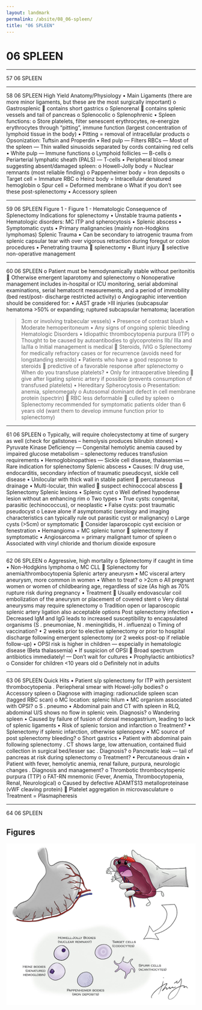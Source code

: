 ```yaml
---
layout: landmark
permalink: /absite/08_06-spleen/
title: "06 SPLEEN"
---
```


# 06 SPLEEN




---

<!-- Page 57 -->

57
06 SPLEEN



---

<!-- Page 58 -->

58
06 SPLEEN
High Yield Anatomy/Physiology
•	 Main Ligaments (there are more minor ligaments, but these 
are the most surgically important)
o Gastrosplenic  contains short gastrics
o Splenorenal  contains splenic vessels and tail of pancreas
o Splenocolic
o Splenophrenic
•	 Spleen functions:
o Store platelets, filter senescent erythrocytes, re-energize 
erythrocytes through “pitting”, immune function (largest 
concentration of lymphoid tissue in the body)
• Pitting = removal of intracellular products
o Opsonization: Tuftsin and Properdin
•	 Red pulp — Filters RBCs — Most of the spleen — Thin walled 
sinusoids separated by cords containing red cells
•	 White pulp — Immune functions
o Lymphoid follicles — B-cells
o Periarterial lymphatic sheath (PALS) — T-cells
•	 Peripheral blood smear suggesting absent/damaged spleen:
o Howell-Jolly body = Nuclear remnants (most reliable finding)
o Pappenheimer body = Iron deposits
o Target cell = Immature RBC
o Heinz body = Intracellular denatured hemoglobin
o Spur cell = Deformed membrane
o What if you don’t see these post-splenectomy
• Accessory spleen



---

<!-- Page 59 -->

59
06 SPLEEN
Figure 1 - Figure 1 - Hematologic Consequence of Splenectomy
Indications for splenectomy
•	 Unstable trauma patients
•	 Hematologic disorders: MC ITP and spherocytosis
•	 Splenic abscess
•	 Symptomatic cysts
•	 Primary malignancies (mainly non-Hodgkins lymphomas)
Splenic Trauma
•	 Can be secondary to iatrogenic trauma from splenic capsular 
tear with over vigorous retraction during foregut or colon 
procedures
•	 Penetrating trauma  splenectomy
•	 Blunt injury  selective non-operative management



---

<!-- Page 60 -->

60
06 SPLEEN
o Patient must be hemodynamically stable without peritonitis 
 Otherwise emergent laparotomy and splenectomy
o Nonoperative management includes in-hospital or ICU 
monitoring, serial abdominal examinations, serial hematocrit 
measurements, and a period of immobility (bed rest/post-
discharge restricted activity)
o Angiographic intervention should be considered for:
• AAST grade >III injuries (subcapsular hematoma >50% or 
expanding; ruptured subcapsular hematoma; laceration 
>3cm or involving trabecular vessels)
• Presence of contrast blush
• Moderate hemoperitoneum
• Any signs of ongoing splenic bleeding
Hematologic Disorders
•	 Idiopathic thrombocytopenia purpura (ITP)
o Thought to be caused by autoantibodies to glycoproteins IIb/
IIIa and Ia/IIa
o Initial management is medical  Steroids, IVIG
o Splenectomy for medically refractory cases or for recurrence 
(avoids need for longstanding steroids)
• Patients who have a good response to steroids  
predictive of a favorable response after splenectomy
o When do you transfuse platelets?
• Only for intraoperative bleeding  give after ligating 
splenic artery if possible (prevents consumption of 
transfused platelets)
•	 Hereditary Spherocytosis
o Presentation: anemia, splenomegaly
o Autosomal dominant defect in cell membrane protein 
(spectrin)  RBC less deformable  culled by spleen
o Splenectomy recommended for symptomatic patients older 
than 6 years old (want them to develop immune function 
prior to splenectomy)



---

<!-- Page 61 -->

61
06 SPLEEN
o Typically, will require cholecystectomy at time of surgery as 
well (check for gallstones – hemolysis produces bilirubin 
stones)
•	 Pyruvate Kinase Deficiency — Congenital hemolytic anemia 
caused by impaired glucose metabolism – splenectomy 
reduces transfusion requirements
•	 Hemoglobinopathies — Sickle cell disease, thalasemias — 
Rare indication for splenectomy
Splenic abscess
•	 Causes: IV drug use, endocarditis, secondary infection of 
traumatic pseudocyst, sickle cell disease
•	 Unilocular with thick wall in stable patient  percutaneous 
drainage
•	 Multi-locular, thin walled  suspect echinoccocal abscess  
Splenectomy
Splenic lesions
•	 Splenic cyst
o Well defined hypodense lesion without an enhancing rim
o Two types
• True cysts: congenital, parasitic (echinococcus), or 
neoplastic
• False cysts: post traumatic pseudocyst
o Leave alone if asymptomatic (serology and imaging 
characteristics can typically rule out parasitic cyst or 
malignancy)
o Large cysts (>5cm) or symptomatic  Consider laparoscopic 
cyst excision or fenestration
•	 Hemangioma = MC splenic tumor  splenectomy if 
symptomatic 
•	 Angiosarcoma = primary malignant tumor of spleen 
o Associated with vinyl chloride and thorium dioxide exposure



---

<!-- Page 62 -->

62
06 SPLEEN
o Aggressive, high mortality
o Splenectomy if caught in time
•	 Non-Hodgkins lymphoma
o MC CLL  Splenectomy for anemia/thrombocytopenia
Splenic artery aneurysm
•	 MC visceral artery aneurysm, more common in women
•	 When to treat?
o >2cm
o All pregnant women or women of childbearing age, 
regardless of size (As high as 70% rupture risk during 
pregnancy
•	 Treatment  Usually endovascular coil embolization of the 
aneurysm or placement of covered stent
o Very distal aneurysms may require splenectomy
o Tradition open or laparoscopic splenic artery ligation also 
acceptable options
Post splenectomy infection
•	 Decreased IgM and IgG leads to increased susceptibility to 
encapsulated organisms (S . pneumoniae, N . meningitidis, H . 
influenza)
o Timing of vaccination?
• 2 weeks prior to elective splenectomy or prior to hospital 
discharge following emergent splenectomy (or 2 weeks 
post-op if reliable follow-up)
•	 OPSI risk is higher in children — especially in hematologic 
disease (Beta thalassemia)
•	 If suspicion of OPSI  Broad spectrum antibiotics 
immediately! — Don’t wait for cultures
•	 Prophylactic antibiotics?
o Consider for children <10 years old
o Definitely not in adults



---

<!-- Page 63 -->

63
06 SPLEEN
Quick Hits
•	 Patient s/p splenectomy for ITP with persistent 
thrombocytopenia . Periepheral smear with Howel-jolly bodies?
o Accessory spleen
o Diagnose with imaging: radionuclide spleen scan (tagged 
RBC scan)
o MC location: splenic hilum
•	 MC organism associated with OPSI?
o S . pneumo
•	 Abdominal pain and CT with spleen in RLQ, abdominal U/S 
shows no flow in splenic vein. Diagnosis?
o Wandering spleen
• Caused by failure of fusion of dorsal mesogastrium, 
leading to lack of splenic ligaments
• Risk of splenic torsion and infarction
o Treatment?
• Splenectomy if splenic infarction, otherwise splenopexy
•	 MC source of post splenectomy bleeding?
o Short gastrics
•	 Patient with abdominal pain following splenectomy . CT shows 
large, low attenuation, contained fluid collection in surgical 
bed/lesser sac . Diagnosis?
o Pancreatic leak — tail of pancreas at risk during 
splenectomy 
o Treatment?
• Percutaneous drain
•	 Patient with fever, hemolytic anemia, renal failure, purpura, 
neurologic changes . Diagnosis and management?
o Thrombotic thrombocytopenic purpura (TTP)
o FAT-RN mnemonic (Fever, Anemia, Thrombocytopenia, 
Renal, Neurological)
o Caused by defective ADAMTS13 metalloproteinase (vWF 
cleaving protein)  Platelet aggregation in microvasculature 
o Treatment = Plasmapheresis



---

<!-- Page 64 -->

64
06 SPLEEN



## Figures

![Figure from page 59](./images/08_06-spleen_p59_i1.png)
